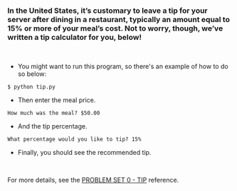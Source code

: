 ### In the United States, it’s customary to leave a tip for your server after dining in a restaurant, typically an amount equal to 15% or more of your meal’s cost. Not to worry, though, we’ve written a tip calculator for you, below!

<br />

* You might want to run this program, so there's an example of how to do so below:

```
$ python tip.py
```

* Then enter the meal price.

```
How much was the meal? $50.00
```

* And the tip percentage.

```
What percentage would you like to tip? 15%
```

* Finally, you should see the recommended tip.

<br />

For more details, see the [PROBLEM SET 0 - TIP](https://cs50.harvard.edu/python/2022/psets/0/tip/) reference.
